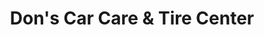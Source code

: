 ---
title: "Don's Car Care & Tire Center"
url: /opelousas/dons-car-care-und-tire-center/
shop: Autowerkstatt
---